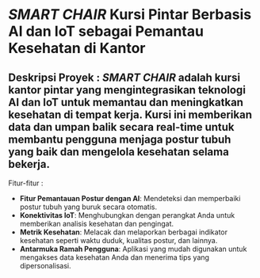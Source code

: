 # *SMART CHAIR* Kursi Pintar Berbasis AI dan IoT sebagai Pemantau Kesehatan di Kantor

Deskripsi Proyek : *SMART CHAIR* adalah kursi kantor pintar yang mengintegrasikan teknologi AI dan IoT untuk memantau dan meningkatkan kesehatan di tempat kerja. Kursi ini memberikan data dan umpan balik secara real-time untuk membantu pengguna menjaga postur tubuh yang baik dan mengelola kesehatan selama bekerja.
--
Fitur-fitur :
- **Fitur Pemantauan Postur dengan AI**: Mendeteksi dan memperbaiki postur tubuh yang buruk secara otomatis.
- **Konektivitas IoT**: Menghubungkan dengan perangkat Anda untuk memberikan analisis kesehatan dan pengingat.
- **Metrik Kesehatan**: Melacak dan melaporkan berbagai indikator kesehatan seperti waktu duduk, kualitas postur, dan lainnya.
- **Antarmuka Ramah Pengguna**: Aplikasi yang mudah digunakan untuk mengakses data kesehatan Anda dan menerima tips yang dipersonalisasi.
